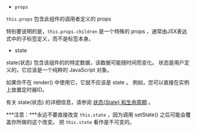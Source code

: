 

- `props`

`this.props` 包含此组件的调用者定义的 props

特别要说明的是，`this.props.children` 是一个特殊的 props ，通常由JSX表达式中的子标签定义，而不是标签本身。

- state

state(状态) 包含该组件的的特定数据，该数据可能随时间而变化。 状态是用户定义的，它应该是一个纯粹的 JavaScript 对象。

如果你不在 render() 中使用它，它就不应该是 state 。 例如，您可以直接在实例上放置定时器ID。

有关 state(状态) 的详细信息，请参阅 [状态(State) 和生命周期](http://www.css88.com/react/docs/state-and-lifecycle.html) 。

***注意：***永远不要直接改变 `this.state` ，因为调用 setState() 之后可能会覆盖你所做的这个改变。 把 `this.state` 看作是不可变的。
